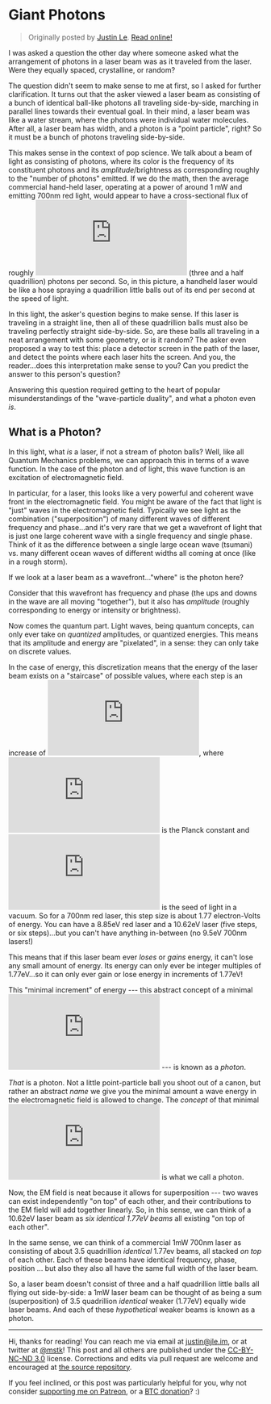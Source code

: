 Giant Photons
=============

> Originally posted by [Justin Le](https://blog.jle.im/).
> [Read online!](https://blog.jle.im/entry/giant-photon.html)

I was asked a question the other day where someone asked what the arrangement of
photons in a laser beam was as it traveled from the laser. Were they equally
spaced, crystalline, or random?

The question didn't seem to make sense to me at first, so I asked for further
clarification. It turns out that the asker viewed a laser beam as consisting of
a bunch of identical ball-like photons all traveling side-by-side, marching in
parallel lines towards their eventual goal. In their mind, a laser beam was like
a water stream, where the photons were individual water molecules. After all, a
laser beam has width, and a photon is a "point particle", right? So it must be a
bunch of photons traveling side-by-side.

This makes sense in the context of pop science. We talk about a beam of light as
consisting of photons, where its color is the frequency of its constituent
photons and its *amplitude*/brightness as corresponding roughly to the "number
of photons" emitted. If we do the math, then the average commercial hand-held
laser, operating at a power of around 1 mW and emitting 700nm red light, would
appear to have a cross-sectional flux of roughly
![3.5 \\times 10\^15](https://latex.codecogs.com/png.latex?3.5%20%5Ctimes%2010%5E15 "3.5 \times 10^15")
(three and a half quadrillion) photons per second. So, in this picture, a
handheld laser would be like a hose spraying a quadrillion little balls out of
its end per second at the speed of light.

In this light, the asker's question begins to make sense. If this laser is
traveling in a straight line, then all of these quadrillion balls must also be
traveling perfectly straight side-by-side. So, are these balls all traveling in
a neat arrangement with some geometry, or is it random? The asker even proposed
a way to test this: place a detector screen in the path of the laser, and detect
the points where each laser hits the screen. And you, the reader...does this
interpretation make sense to you? Can you predict the answer to this person's
question?

Answering this question required getting to the heart of popular
misunderstandings of the "wave-particle duality", and what a photon even *is*.

What is a Photon?
-----------------

In this light, what *is* a laser, if not a stream of photon balls? Well, like
all Quantum Mechanics problems, we can approach this in terms of a wave
function. In the case of the photon and of light, this wave function is an
excitation of electromagnetic field.

In particular, for a laser, this looks like a very powerful and coherent wave
front in the electromagnetic field. You might be aware of the fact that light is
"just" waves in the electromagnetic field. Typically we see light as the
combination ("superposition") of many different waves of different frequency and
phase...and it's very rare that we get a wavefront of light that is just one
large coherent wave with a single frequency and single phase. Think of it as the
difference between a single large ocean wave (tsumani) vs. many different ocean
waves of different widths all coming at once (like in a rough storm).

If we look at a laser beam as a wavefront..."where" is the photon here?

Consider that this wavefront has frequency and phase (the ups and downs in the
wave are all moving "together"), but it also has *amplitude* (roughly
corresponding to energy or intensity or brightness).

Now comes the quantum part. Light waves, being quantum concepts, can only ever
take on *quantized* amplitudes, or quantized energies. This means that its
amplitude and energy are "pixelated", in a sense: they can only take on discrete
values.

In the case of energy, this discretization means that the energy of the laser
beam exists on a "staircase" of possible values, where each step is an increase
of
![\\Delta E = \\frac{h c}{\\lambda}](https://latex.codecogs.com/png.latex?%5CDelta%20E%20%3D%20%5Cfrac%7Bh%20c%7D%7B%5Clambda%7D "\Delta E = \frac{h c}{\lambda}"),
where ![h](https://latex.codecogs.com/png.latex?h "h") is the Planck constant
and ![c](https://latex.codecogs.com/png.latex?c "c") is the seed of light in a
vacuum. So for a 700nm red laser, this step size is about 1.77 electron-Volts of
energy. You can have a 8.85eV red laser and a 10.62eV laser (five steps, or six
steps)...but you can't have anything in-between (no 9.5eV 700nm lasers!)

This means that if this laser beam ever *loses* or *gains* energy, it can't lose
any small amount of energy. Its energy can only ever be integer multiples of
1.77eV...so it can only ever gain or lose energy in increments of 1.77eV!

This "minimal increment" of energy --- this abstract concept of a minimal
![\\Delta E](https://latex.codecogs.com/png.latex?%5CDelta%20E "\Delta E") ---
is known as a *photon*.

*That* is a photon. Not a little point-particle ball you shoot out of a canon,
but rather an abstract *name* we give you the minimal amount a wave energy in
the electromagnetic field is allowed to change. The *concept* of that minimal
![\\Delta E](https://latex.codecogs.com/png.latex?%5CDelta%20E "\Delta E") is
what we call a photon.

Now, the EM field is neat because it allows for superposition --- two waves can
exist independently "on top" of each other, and their contributions to the EM
field will add together linearly. So, in this sense, we can think of a 10.62eV
laser beam as *six identical 1.77eV beams* all existing "on top of each other".

In the same sense, we can think of a commercial 1mW 700nm laser as consisting of
about 3.5 quadrillion *identical* 1.77ev beams, all stacked *on top* of each
other. Each of these beams have identical frequency, phase, position ... but
also they also all have the same full width of the laser beam.

So, a laser beam doesn't consist of three and a half quadrillion little balls
all flying out side-by-side: a 1mW laser beam can be thought of as being a sum
(superposition) of 3.5 quadrillion *identical* weaker (1.77eV) equally wide
laser beams. And each of these *hypothetical* weaker beams is known as a photon.

--------------------------------------------------------------------------------

Hi, thanks for reading! You can reach me via email at <justin@jle.im>, or at
twitter at [\@mstk](https://twitter.com/mstk)! This post and all others are
published under the [CC-BY-NC-ND
3.0](https://creativecommons.org/licenses/by-nc-nd/3.0/) license. Corrections
and edits via pull request are welcome and encouraged at [the source
repository](https://github.com/mstksg/inCode).

If you feel inclined, or this post was particularly helpful for you, why not
consider [supporting me on Patreon](https://www.patreon.com/justinle/overview),
or a [BTC donation](bitcoin:3D7rmAYgbDnp4gp4rf22THsGt74fNucPDU)? :)
